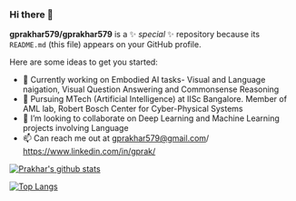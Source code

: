 ### Hi there 👋


**gprakhar579/gprakhar579** is a ✨ _special_ ✨ repository because its `README.md` (this file) appears on your GitHub profile.

Here are some ideas to get you started:

- 🔭 Currently working on Embodied AI tasks- Visual and Language naigation, Visual Question Answering and Commonsense Reasoning
- 🌱 Pursuing MTech (Artificial Intelligence) at IISc Bangalore. Member of AML lab, Robert Bosch Center for Cyber-Physical Systems
- 👯 I’m looking to collaborate on Deep Learning and Machine Learning projects involving Language
- 📫 Can reach me out at gprakhar579@gmail.com/ https://www.linkedin.com/in/gprak/

[![Prakhar's github stats](https://github-readme-stats.vercel.app/api?username=gprakhar579&count_private=true&show_icons=true&theme=radical&hide_rank=false)](https://github.com/gprakhar579/github-readme-stats)

[![Top Langs](https://github-readme-stats.vercel.app/api/top-langs/?username=gprakhar579)](https://github.com/gprakhar579/github-readme-stats)

